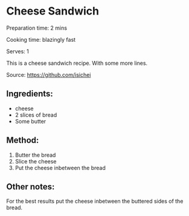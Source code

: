 # Cheese Sandwich 

Preparation time: 2 mins

Cooking time: blazingly fast 

Serves: 1

This is a cheese sandwich recipe. 
With some more lines.

Source: https://github.com/isichei 

## Ingredients:

- cheese
- 2 slices of bread 
- Some butter

## Method:

1. Butter the bread
2. Slice the cheese
3. Put the cheese inbetween the bread

## Other notes:

For the best results put the cheese inbetween the buttered sides of the bread. 

